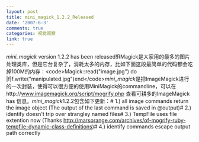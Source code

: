 ```yaml
---
layout: post
title: mini_magick_1.2.2_Released
date: '2007-6-3'
comments: true
categories: 视觉观察
link: true
---
```

*mini_magick* version 1.2.2 has been released!RMagick是大家用的最多的图片处理类库，但是它台复杂了，消耗太多的内存，比如下面这段最简单的代码都会吃掉100M的内存：&lt;code&gt;Magick::read(&quot;image.jpg&quot;) do |f|f.write(&quot;manipulated.jpg&quot;)end&lt;/code&gt;*mini_magick*是把ImageMagick进行的一次封装，使得可以很方便的使用MiniMagick的commandline，可以在http://www.imagemagick.org/script/mogrify.php 查看可耕多的ImageMagick has 信息。*mini_magick*1.2.2包含如下更新：# 1.) all image commands return the image object (The output of the last command is saved in @output)# 2.) identify doesn't trip over strangley named files# 3.) TempFile uses file extention now (Thanks http://marsorange.com/archives/of-mogrify-ruby-tempfile-dynamic-class-definitions)# 4.) identify commands escape output path correctly
